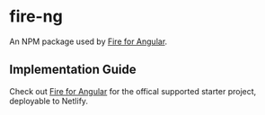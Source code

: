 # fire-ng
An NPM package used by [Fire for Angular](https://github.com/blazed-space/fire-angular).

## Implementation Guide
Check out [Fire for Angular](https://github.com/blazed-space/fire-angular/) for the offical supported starter project, deployable to Netlify.